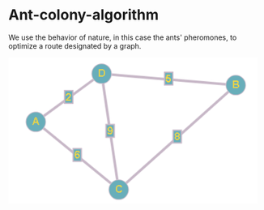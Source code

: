 # Ant-colony-algorithm
We use the behavior of nature, in this case the ants' pheromones, to optimize a route designated by a graph.

![Grafo del algoritmo](grafo.png)

